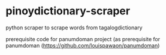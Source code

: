 # pinoydictionary-scraper
python scraper to scrape words from tagalogdictionary

prerequisite code for panumdoman project (as prerequisite for panumdoman (https://github.com/louispawaon/panumdoman)
